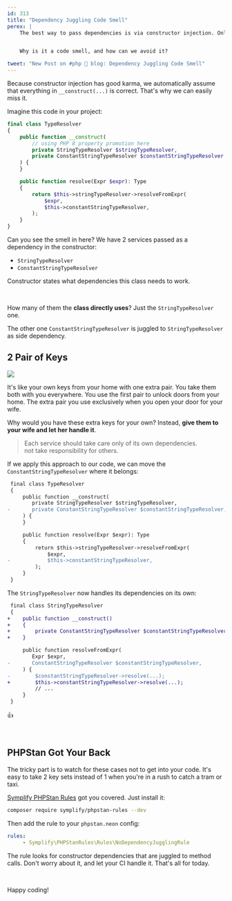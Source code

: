 ```yaml
---
id: 313
title: "Dependency Juggling Code Smell"
perex: |
    The best way to pass dependencies is via constructor injection. Only in services, we need the dependency in. I've noticed that **sometimes the dependency is passed way too early**, just to be passed to another service as a method argument.


    Why is it a code smell, and how can we avoid it?

tweet: "New Post on #php 🐘 blog: Dependency Juggling Code Smell"
---
```


Because constructor injection has good karma, we automatically assume that everything in `__construct(...)` is correct. That's why we can easily miss it.

Imagine this code in your project:

```php
final class TypeResolver
{
    public function __construct(
        // using PHP 8 property promotion here
        private StringTypeResolver $stringTypeResolver,
        private ConstantStringTypeResolver $constantStringTypeResolver,
    ) {
    }

    public function resolve(Expr $expr): Type
    {
        return $this->stringTypeResolver->resolveFromExpr(
            $expr,
            $this->constantStringTypeResolver,
        );
    }
}
```

Can you see the smell in here? We have 2 services passed as a dependency in the constructor:

- `StringTypeResolver`
- `ConstantStringTypeResolver`

Constructor states what dependencies this class needs to work.

<br>

How many of them the **class directly uses**? Just the `StringTypeResolver` one.

The other one `ConstantStringTypeResolver` is juggled to `StringTypeResolver` as side dependency.

## 2 Pair of Keys

<img src="https://user-images.githubusercontent.com/924196/116310231-03810c80-a7aa-11eb-8053-508de8ba8149.jpg" class="img-thumbnail">

It's like your own keys from your home with one extra pair. You take them both with you everywhere. You use the first pair to unlock doors from your home. The extra pair you use exclusively when you open your door for your wife.

Why would you have these extra keys for your own? Instead, **give them to your wife and let her handle it**.

<blockquote class="blockquote pt-3 pb-3 text-center">
Each service should take care only of its own dependencies.
<br>
not take responsibility for others.
</blockquote>

If we apply this approach to our code, we can move the `ConstantStringTypeResolver` where it belongs:

```diff
 final class TypeResolver
 {
     public function __construct(
        private StringTypeResolver $stringTypeResolver,
-       private ConstantStringTypeResolver $constantStringTypeResolver,
     ) {
     }

     public function resolve(Expr $expr): Type
     {
         return $this->stringTypeResolver->resolveFromExpr(
             $expr,
-            $this->constantStringTypeResolver,
         );
     }
 }
```

The `StringTypeResolver` now handles its dependencies on its own:

```diff
 final class StringTypeResolver
 {
+    public function __construct()
+    {
+        private ConstantStringTypeResolver $constantStringTypeResolver,
+    }

     public function resolveFromExpr(
        Expr $expr,
-       ConstantStringTypeResolver $constantStringTypeResolver,
     ) {
-        $constantStringTypeResolver->resolve(...);
+        $this->constantStringTypeResolver->resolve(...);
         // ...
     }
 }
```

👍

<br>

## PHPStan Got Your Back

The tricky part is to watch for these cases not to get into your code. It's easy to take 2 key sets instead of 1 when you're in a rush to catch a tram or taxi.

[Symplify PHPStan Rules](https://github.com/symplify/phpstan-rules) got you covered. Just install it:

```bash
composer require symplify/phpstan-rules --dev
```

Then add the rule to your `phpstan.neon` config:

```yaml
rules:
     - Symplify\PHPStanRules\Rules\NoDependencyJugglingRule
```

The rule looks for constructor dependencies that are juggled to method calls. Don't worry about it, and let your CI handle it.
That's all for today.

<br>

Happy coding!
